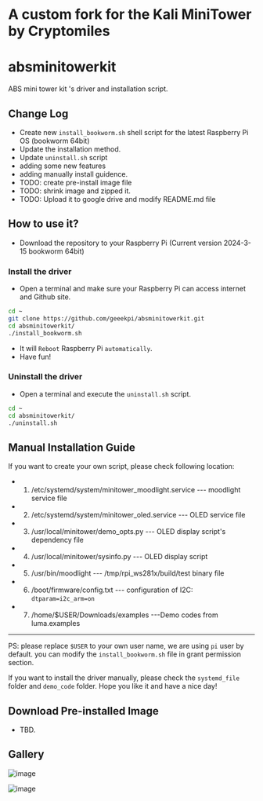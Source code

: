 
# A custom fork for the Kali MiniTower by Cryptomiles

# absminitowerkit
ABS mini tower kit 's driver and installation script.
## Change Log
* Create new `install_bookworm.sh` shell script for the latest Raspberry Pi OS (bookworm 64bit) 
* Update the installation method.
* Update `uninstall.sh` script 
* adding some new features
* adding manually install guidence. 
* TODO: create pre-install image file
* TODO: shrink image and zipped it.
* TODO: Upload it to google drive and modify README.md file

## How to use it?
* Download the repository to your Raspberry Pi (Current version 2024-3-15 bookworm 64bit) 
### Install the driver 
* Open a terminal and make sure your Raspberry Pi can access internet and Github site.
```bash 
cd ~
git clone https://github.com/geeekpi/absminitowerkit.git 
cd absminitowerkit/
./install_bookworm.sh 
```
* It will `Reboot` Raspberry Pi `automatically`.
* Have fun!

### Uninstall the driver  
* Open a terminal and execute the `uninstall.sh` script. 
```bash
cd ~
cd absminitowerkit/
./uninstall.sh 
```
## Manual Installation Guide 

If you want to create your own script, please check following location:
* 1. /etc/systemd/system/minitower_moodlight.service  --- moodlight service file
* 2. /etc/systemd/system/minitower_oled.service  --- OLED service file
* 3. /usr/local/minitower/demo_opts.py --- OLED display script's dependency file
* 4. /usr/local/minitower/sysinfo.py --- OLED display script 
* 5. /usr/bin/moodlight   --- /tmp/rpi_ws281x/build/test binary file 
* 6. /boot/firmware/config.txt  --- configuration of I2C: `dtparam=i2c_arm=on`
* 7. /home/$USER/Downloads/examples ---Demo codes from luma.examples

---
PS: please replace `$USER` to your own user name, we are using `pi` user by default. you can modify the `install_bookworm.sh` file in grant permission section. 


If you want to install the driver manually, please check the `systemd_file` folder and `demo_code` folder. 
Hope you like it and have a nice day!
## Download Pre-installed Image 
* TBD.
## Gallery
![image](https://github.com/geeekpi/absminitowerkit/assets/6893075/967a4e86-c2e3-4965-9deb-83c989ebca2c)

![image](https://github.com/geeekpi/absminitowerkit/assets/6893075/d68ac48e-b2ba-4d38-baf3-c76500424401)
